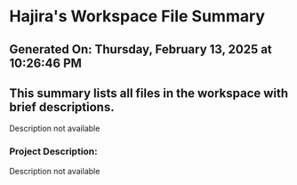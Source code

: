# Hajira's Workspace File Summary
## Generated On: Thursday, February 13, 2025 at 10:26:46 PM
This summary lists all files in the workspace with brief descriptions.
---
Description not available 
### Project Description:
 Description not available
